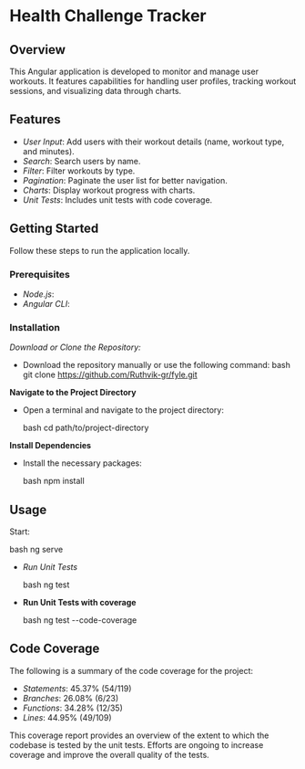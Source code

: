 # Health Challenge Tracker

## Overview

This Angular application is developed to monitor and manage user workouts. It features capabilities for handling user profiles, tracking workout sessions, and visualizing data through charts.

## Features

- _User Input_: Add users with their workout details (name, workout type, and minutes).
- _Search_: Search users by name.
- _Filter_: Filter workouts by type.
- _Pagination_: Paginate the user list for better navigation.
- _Charts_: Display workout progress with charts.
- _Unit Tests_: Includes unit tests with code coverage.

## Getting Started

Follow these steps to run the application locally.

### Prerequisites

- _Node.js_:
- _Angular CLI_:

### Installation

_Download or Clone the Repository:_

- Download the repository manually or use the following command:
  bash
  git clone https://github.com/Ruthvik-gr/fyle.git

**Navigate to the Project Directory**

- Open a terminal and navigate to the project directory:

  bash
  cd path/to/project-directory

**Install Dependencies**

- Install the necessary packages:

  bash
  npm install

## Usage

Start:

  bash
  ng serve

- _Run Unit Tests_

  bash
  ng test 

- **Run Unit Tests with coverage**

  bash
  ng test --code-coverage

## Code Coverage

The following is a summary of the code coverage for the project:

- _Statements_: 45.37% (54/119)
- _Branches_: 26.08% (6/23)
- _Functions_: 34.28% (12/35)
- _Lines_: 44.95% (49/109)

This coverage report provides an overview of the extent to which the codebase is tested by the unit tests. Efforts are ongoing to increase coverage and improve the overall quality of the tests.

